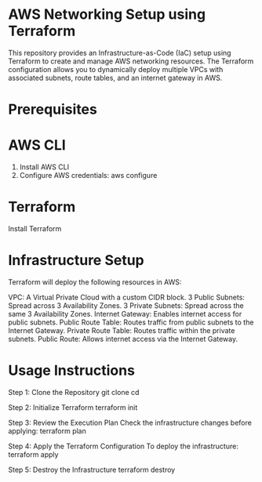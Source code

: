 # AWS Networking Setup using Terraform
This repository provides an Infrastructure-as-Code (IaC) setup using Terraform to create and manage AWS networking resources. The Terraform configuration allows you to dynamically deploy multiple VPCs with associated subnets, route tables, and an internet gateway in AWS.

# Prerequisites
# AWS CLI 
1. Install AWS CLI
2. Configure AWS credentials:
aws configure
# Terraform
Install Terraform

# Infrastructure Setup
Terraform will deploy the following resources in AWS:

VPC: A Virtual Private Cloud with a custom CIDR block.
3 Public Subnets: Spread across 3 Availability Zones.
3 Private Subnets: Spread across the same 3 Availability Zones.
Internet Gateway: Enables internet access for public subnets.
Public Route Table: Routes traffic from public subnets to the Internet Gateway.
Private Route Table: Routes traffic within the private subnets.
Public Route: Allows internet access via the Internet Gateway.

# Usage Instructions
Step 1: Clone the Repository
git clone <your-repo-url>
cd <your-project-folder>

Step 2: Initialize Terraform
terraform init

Step 3: Review the Execution Plan
Check the infrastructure changes before applying:
terraform plan

Step 4: Apply the Terraform Configuration
To deploy the infrastructure:
terraform apply

Step 5: Destroy the Infrastructure
terraform destroy

